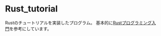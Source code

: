 # Rust_tutorial
Rustのチュートリアルを実装したプログラム。
基本的に[Rustプログラミング入門](https://www.amazon.co.jp/dp/4798061700)を参考にしています。
